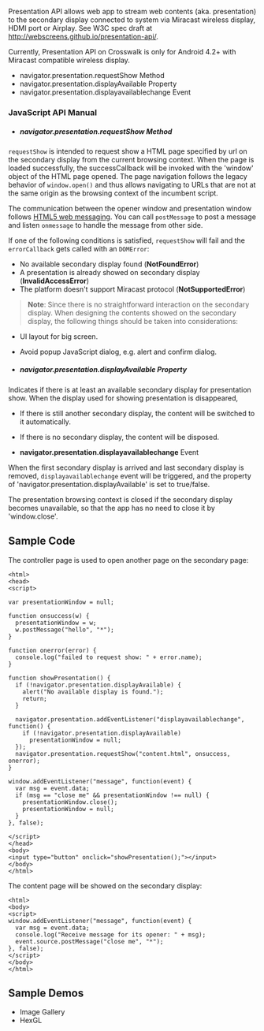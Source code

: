 Presentation API allows web app to stream web contents (aka. presentation) to the secondary display
connected to system via Miracast wireless display, HDMI port or Airplay. See
W3C spec draft at http://webscreens.github.io/presentation-api/.

Currently, Presentation API on Crosswalk is only for Android 4.2+ with Miracast
compatible wireless display.

* navigator.presentation.requestShow Method
* navigator.presentation.displayAvailable Property
* navigator.presentation.displayavailablechange Event

### JavaScript API Manual
* ##### navigator.presentation.requestShow Method

 `requestShow` is intended to request show a HTML page specified by url on the secondary display from the current browsing context. When the page is loaded successfully, the successCallback will be invoked with the 'window' object of the HTML page opened. The page navigation follows the legacy behavior of `window.open()` and thus allows navigating to URLs that are not at the same origin as the browsing
context of the incumbent script.

 The communication between the opener window and presentation window follows [HTML5 web messaging](http://www.w3.org/TR/webmessaging/). You can call `postMessage` to post a message and listen `onmessage` to handle the message from other side. 

 If one of the following conditions is satisfied, `requestShow` will fail and the
`errorCallback` gets called with an `DOMError`:

 * No available secondary display found (**NotFoundError**)
 * A presentation is already showed on secondary display (**InvalidAccessError**)
 * The platform doesn't support Miracast protocol (**NotSupportedError**)

> **Note**: Since there is no straightforward interaction on the secondary display. When designing the contents showed on the secondary display, the following things should be taken into considerations:
  * UI layout for big screen.
  * Avoid popup JavaScript dialog, e.g. alert and confirm dialog.

* ##### navigator.presentation.displayAvailable Property

 Indicates if there is at least an available secondary display for presentation show. When the display used for showing presentation is disappeared, 
  * If there is still another secondary display, the content will be switched to it automatically.
  * If there is no secondary display, the content will be disposed.

* **navigator.presentation.displayavailablechange** Event

 When the first secondary display is arrived and last secondary display is removed, `displayavailablechange` event will be triggered, and the property of 'navigator.presentation.displayAvailable' is set to true/false.

 The presentation browsing context is closed if the secondary display becomes unavailable, so
that the app has no need to close it by 'window.close'.

Sample Code
------------
The controller page is used to open another page on the secondary page:
```
<html>
<head>
<script>

var presentationWindow = null;

function onsuccess(w) {
  presentationWindow = w;
  w.postMessage("hello", "*");
}

function onerror(error) {
  console.log("failed to request show: " + error.name);
}

function showPresentation() {
  if (!navigator.presentation.displayAvailable) {
    alert("No available display is found.");
    return;
  }

  navigator.presentation.addEventListener("displayavailablechange", function() {
    if (!navigator.presentation.displayAvailable)
      presentationWindow = null;
  });
  navigator.presentation.requestShow("content.html", onsuccess, onerror);
}

window.addEventListener("message", function(event) {
  var msg = event.data;
  if (msg == "close me" && presentationWindow !== null) {
    presentationWindow.close();
    presentationWindow = null;
  }
}, false);

</script>
</head>
<body>
<input type="button" onclick="showPresentation();"></input>
</body>
</html>
```

The content page will be showed on the secondary display:
```
<html>
<body>
<script>
window.addEventListener("message", function(event) {
  var msg = event.data;
  console.log("Receive message for its opener: " + msg);
  event.source.postMessage("close me", "*");
}, false);
</script>
</body>
</html>
```

Sample Demos
------------------
* Image Gallery
* HexGL